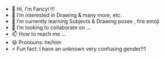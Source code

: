 - 👋 Hi, I’m Fancyi !!!
- 👀 I’m interested in Drawing & many more, etc.
- 🌱 I’m currently learning Subjects & Drawing poses , fire emoji
- 💞️ I’m looking to collaborate on ...
- 📫 How to reach me ...
- 😄 Pronouns: he/him
- ⚡ Fun fact: I have an unknown very confusing gender!!1

<!---
Fancy1i/Fancy1i is a ✨ special ✨ repository because its `README.md` (this file) appears on your GitHub profile.
You can click the Preview link to take a look at your changes.
--->
